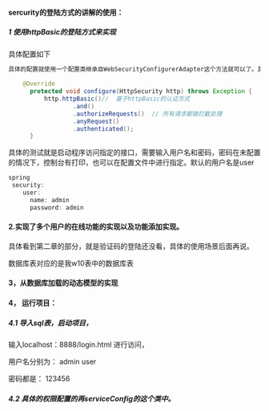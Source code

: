 #### sercurity的登陆方式的讲解的使用：

##### 1 使用httpBasic的登陆方式来实现

  具体配置如下

```java
具体的配置就使用一个配置类继承自WebSecurityConfigurerAdapter这个方法就可以了。具体的示例如下
   
    @Override
      protected void configure(HttpSecurity http) throws Exception {
          http.httpBasic()//  基于httpBasic的认证方式
                  .and()   
                  .authorizeRequests()  // 所有请求都做拦截处理
                  .anyRequest()
                  .authenticated();
      }
```



具体的测试就是启动程序访问指定的接口，需要输入用户名和密码，密码在未配置的情况下，控制台有打印，也可以在配置文件中进行指定。默认的用户名是user

```java
spring 
 security:
    user:
      name: admin
      password: admin
```



#### 2.实现了多个用户的在线功能的实现以及功能添加实现。



具体看到第二章的部分，就是验证码的登陆还没看，具体的使用场景后面再说。

数据库表对应的是我w10表中的数据库表



#### 3，从数据库加载的动态模型的实现



#### 4， 运行项目：

##### 4.1   导入sql表，启动项目，

输入localhost：8888/login.html 进行访问，

用户名分别为： admin user

密码都是：     123456

#####  4.2   具体的权限配置的再serviceConfig的这个类中。


